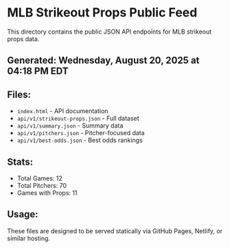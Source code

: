 # MLB Strikeout Props Public Feed

This directory contains the public JSON API endpoints for MLB strikeout props data.

## Generated: Wednesday, August 20, 2025 at 04:18 PM EDT

## Files:
- `index.html` - API documentation
- `api/v1/strikeout-props.json` - Full dataset
- `api/v1/summary.json` - Summary data
- `api/v1/pitchers.json` - Pitcher-focused data  
- `api/v1/best-odds.json` - Best odds rankings

## Stats:
- Total Games: 12
- Total Pitchers: 70
- Games with Props: 11

## Usage:
These files are designed to be served statically via GitHub Pages, Netlify, or similar hosting.
